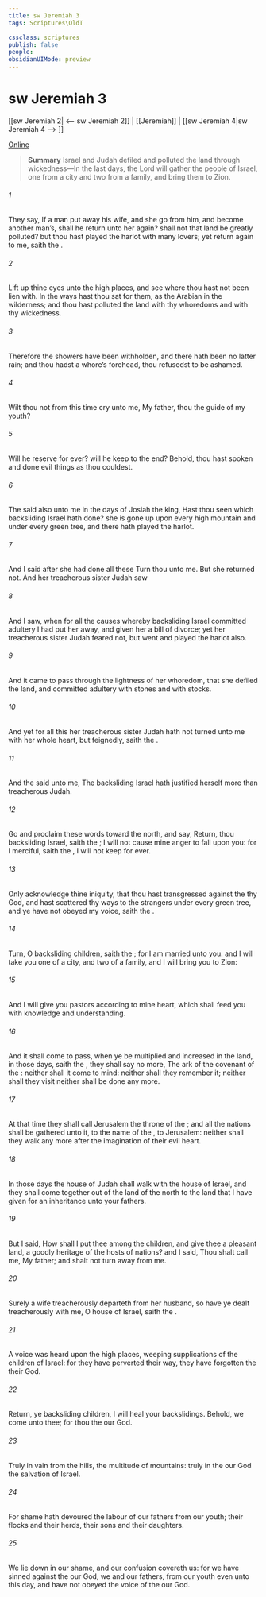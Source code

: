 ```yaml
---
title: sw Jeremiah 3
tags: Scriptures\OldT

cssclass: scriptures
publish: false
people:
obsidianUIMode: preview
---
```


# sw Jeremiah 3
[[sw Jeremiah 2| <-- sw Jeremiah 2]] | [[Jeremiah]] | [[sw Jeremiah 4|sw Jeremiah 4 --> ]]

[Online](https://churchofjesuschrist.org/study/scriptures/ot/jer/3?lang=eng)

> __Summary__
Israel and Judah defiled and polluted the land through wickedness—In the last days, the Lord will gather the people of Israel, one from a city and two from a family, and bring them to Zion.

###### 1 
They say, If a man put away his wife, and she go from him, and become another man’s, shall he return unto her again? shall not that land be greatly polluted? but thou hast played the harlot with many lovers; yet return again to me, saith the .

###### 2 
Lift up thine eyes unto the high places, and see where thou hast not been lien with. In the ways hast thou sat for them, as the Arabian in the wilderness; and thou hast polluted the land with thy whoredoms and with thy wickedness.

###### 3 
Therefore the showers have been withholden, and there hath been no latter rain; and thou hadst a whore’s forehead, thou refusedst to be ashamed.

###### 4 
Wilt thou not from this time cry unto me, My father, thou  the guide of my youth?

###### 5 
Will he reserve  for ever? will he keep  to the end? Behold, thou hast spoken and done evil things as thou couldest.

###### 6 
The  said also unto me in the days of Josiah the king, Hast thou seen  which backsliding Israel hath done? she is gone up upon every high mountain and under every green tree, and there hath played the harlot.

###### 7 
And I said after she had done all these  Turn thou unto me. But she returned not. And her treacherous sister Judah saw 

###### 8 
And I saw, when for all the causes whereby backsliding Israel committed adultery I had put her away, and given her a bill of divorce; yet her treacherous sister Judah feared not, but went and played the harlot also.

###### 9 
And it came to pass through the lightness of her whoredom, that she defiled the land, and committed adultery with stones and with stocks.

###### 10 
And yet for all this her treacherous sister Judah hath not turned unto me with her whole heart, but feignedly, saith the .

###### 11 
And the  said unto me, The backsliding Israel hath justified herself more than treacherous Judah.

###### 12 
Go and proclaim these words toward the north, and say, Return, thou backsliding Israel, saith the ;  I will not cause mine anger to fall upon you: for I  merciful, saith the ,  I will not keep  for ever.

###### 13 
Only acknowledge thine iniquity, that thou hast transgressed against the  thy God, and hast scattered thy ways to the strangers under every green tree, and ye have not obeyed my voice, saith the .

###### 14 
Turn, O backsliding children, saith the ; for I am married unto you: and I will take you one of a city, and two of a family, and I will bring you to Zion:

###### 15 
And I will give you pastors according to mine heart, which shall feed you with knowledge and understanding.

###### 16 
And it shall come to pass, when ye be multiplied and increased in the land, in those days, saith the , they shall say no more, The ark of the covenant of the : neither shall it come to mind: neither shall they remember it; neither shall they visit  neither shall  be done any more.

###### 17 
At that time they shall call Jerusalem the throne of the ; and all the nations shall be gathered unto it, to the name of the , to Jerusalem: neither shall they walk any more after the imagination of their evil heart.

###### 18 
In those days the house of Judah shall walk with the house of Israel, and they shall come together out of the land of the north to the land that I have given for an inheritance unto your fathers.

###### 19 
But I said, How shall I put thee among the children, and give thee a pleasant land, a goodly heritage of the hosts of nations? and I said, Thou shalt call me, My father; and shalt not turn away from me.

###### 20 
Surely  a wife treacherously departeth from her husband, so have ye dealt treacherously with me, O house of Israel, saith the .

###### 21 
A voice was heard upon the high places, weeping  supplications of the children of Israel: for they have perverted their way,  they have forgotten the  their God.

###### 22 
Return, ye backsliding children,  I will heal your backslidings. Behold, we come unto thee; for thou  the  our God.

###### 23 
Truly in vain  from the hills,  the multitude of mountains: truly in the  our God  the salvation of Israel.

###### 24 
For shame hath devoured the labour of our fathers from our youth; their flocks and their herds, their sons and their daughters.

###### 25 
We lie down in our shame, and our confusion covereth us: for we have sinned against the  our God, we and our fathers, from our youth even unto this day, and have not obeyed the voice of the  our God.

